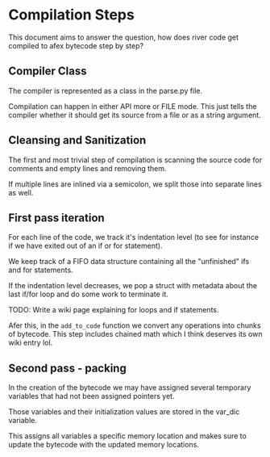 # Compilation Steps

This document aims to answer the question, how does river code get compiled to afex bytecode step by step?


## Compiler Class

The compiler is represented as a class in the parse.py file. 


Compilation can happen in either API more or FILE mode. This just tells the compiler whether it should
get its source from a file or as a string argument. 

## Cleansing and Sanitization

The first and most trivial step of compilation is scanning the source code for comments and empty lines and removing them. 

If multiple lines are inlined via a semicolon, we split those into separate lines as well. 

## First pass iteration

For each line of the code, we track it's indentation level (to see for instance if we have exited out of an if or for statement). 

We keep track of a FIFO data structure containing all the "unfinished" ifs and for statements. 

If the indentation level decreases, we pop a struct with metadata about the last if/for loop and do some work to terminate it. 

TODO: Write a wiki page explaining for loops and if statements. 

Afer this, in the `add_to_code` function we convert any operations into chunks of bytecode. This step includes chained math which 
I think deserves its own wiki entry lol. 

## Second pass - packing

In the creation of the bytecode we may have assigned several temporary variables that had not been assigned pointers yet. 

Those variables and their initialization values are stored in the var_dic variable. 

This assigns all variables a specific memory location and makes sure to update the bytecode with the updated memory locations. 

